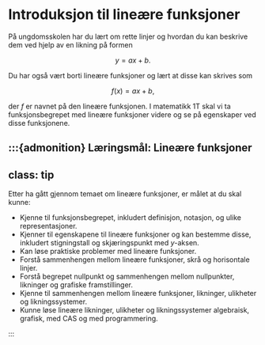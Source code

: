 # Introduksjon til lineære funksjoner

På ungdomsskolen har du lært om rette linjer og hvordan du kan beskrive dem ved hjelp av en likning på formen

$$
y = ax + b.
$$

Du har også vært borti lineære funksjoner og lært at disse kan skrives som 

$$
f(x) = ax + b,
$$

der $f$ er navnet på den lineære funksjonen. I matematikk 1T skal vi ta funksjonsbegrepet med lineære funksjoner videre og se på egenskaper ved disse funksjonene.

:::{admonition} Læringsmål: Lineære funksjoner
---
class: tip
---

Etter ha gått gjennom temaet om lineære funksjoner, er målet at du skal kunne:
* Kjenne til funksjonsbegrepet, inkludert definisjon, notasjon, og ulike representasjoner.
* Kjenner til egenskapene til lineære funksjoner og kan bestemme disse, inkludert stigningstall og skjæringspunkt med $y$-aksen.
* Kan løse praktiske problemer med lineære funksjoner. 
* Forstå sammenhengen mellom lineære funksjoner, skrå og horisontale linjer.
* Forstå begrepet nullpunkt og sammenhengen mellom nullpunkter, likninger og grafiske framstillinger.
* Kjenne til sammenhengen mellom lineære funksjoner, likninger, ulikheter og likningssystemer. 
* Kunne løse lineære likninger, ulikheter og likningssystemer algebraisk, grafisk, med CAS og med programmering.


:::



